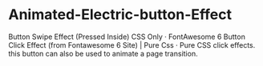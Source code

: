 # Animated-Electric-button-Effect
Button Swipe Effect (Pressed Inside) CSS Only · FontAwesome 6 Button Click Effect (from Fontawesome 6 Site) | Pure Css · Pure CSS click effects. this button can also be used to animate a page transition.
